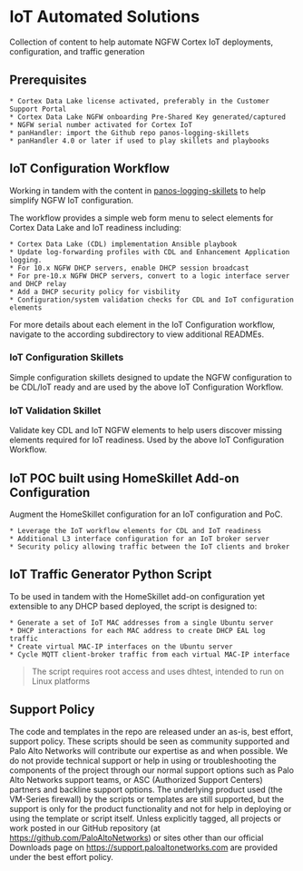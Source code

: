 # IoT Automated Solutions

Collection of content to help automate NGFW Cortex IoT deployments, configuration, and
traffic generation

## Prerequisites

    * Cortex Data Lake license activated, preferably in the Customer Support Portal 
    * Cortex Data Lake NGFW onboarding Pre-Shared Key generated/captured
    * NGFW serial number activated for Cortex IoT
    * panHandler: import the Github repo panos-logging-skillets
    * panHandler 4.0 or later if used to play skillets and playbooks

## IoT Configuration Workflow


Working in tandem with the content in 
[panos-logging-skillets](https://github.com/PaloAltoNetworks/panos-logging-skillets)
to help simplify NGFW IoT configuration.

The workflow provides a simple web form menu to select elements for Cortex Data Lake
and IoT readiness including:

    * Cortex Data Lake (CDL) implementation Ansible playbook
    * Update log-forwarding profiles with CDL and Enhancement Application logging. 
    * For 10.x NGFW DHCP servers, enable DHCP session broadcast
    * For pre-10.x NGFW DHCP servers, convert to a logic interface server and DHCP relay
    * Add a DHCP security policy for visbility
    * Configuration/system validation checks for CDL and IoT configuration elements
    
For more details about each element in the IoT Configuration workflow, navigate to the according
subdirectory to view additional READMEs. 
    
### IoT Configuration Skillets


Simple configuration skillets designed to update the NGFW configuration to be CDL/IoT ready
and are used by the above IoT Configuration Workflow.

### IoT Validation Skillet


Validate key CDL and IoT NGFW elements to help users discover missing elements
required for IoT readiness. Used by the above IoT Configuration Workflow.

## IoT POC built using HomeSkillet Add-on Configuration

Augment the HomeSkillet configuration for an IoT configuration and PoC.

    * Leverage the IoT workflow elements for CDL and IoT readiness
    * Additional L3 interface configuration for an IoT broker server
    * Security policy allowing traffic between the IoT clients and broker
    
## IoT Traffic Generator Python Script

To be used in tandem with the HomeSkillet add-on configuration yet extensible to any
DHCP based deployed, the script is designed to:

    * Generate a set of IoT MAC addresses from a single Ubuntu server
    * DHCP interactions for each MAC address to create DHCP EAL log traffic
    * Create virtual MAC-IP interfaces on the Ubuntu server
    * Cycle MQTT client-broker traffic from each virtual MAC-IP interface
    
> The script requires root access and uses dhtest, intended to run on Linux platforms


## Support Policy
The code and templates in the repo are released under an as-is, best effort,
support policy. These scripts should be seen as community supported and
Palo Alto Networks will contribute our expertise as and when possible.
We do not provide technical support or help in using or troubleshooting the
components of the project through our normal support options such as
Palo Alto Networks support teams, or ASC (Authorized Support Centers)
partners and backline support options. The underlying product used
(the VM-Series firewall) by the scripts or templates are still supported,
but the support is only for the product functionality and not for help in
deploying or using the template or script itself. Unless explicitly tagged,
all projects or work posted in our GitHub repository
(at https://github.com/PaloAltoNetworks) or sites other than our official
Downloads page on https://support.paloaltonetworks.com are provided under
the best effort policy.

